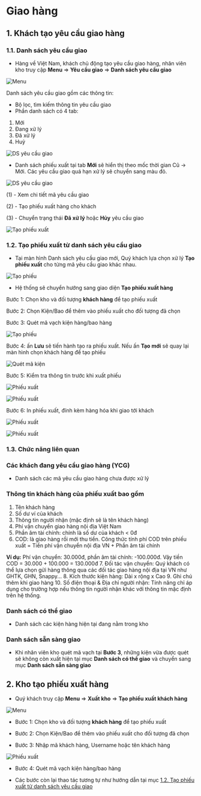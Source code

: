 # Giao hàng 

## 1. Khách tạo yêu cầu giao hàng

### 1.1. Danh sách yêu cầu giao
- Hàng về Việt Nam, khách chủ động tạo yêu cầu giao hàng, nhân viên kho truy cập **Menu** => **Yêu cầu giao** => **Danh sách yêu cầu giao**

![Menu](https://user-images.githubusercontent.com/73226975/162739814-02012d9e-8279-4953-a0f4-1206a9ff0c6d.png)

Danh sách yêu cầu giao gồm các thông tin:
- Bộ lọc, tìm kiếm thông tin yêu cầu giao
- Phần danh sách có 4 tab:
1. Mới
2. Đang xử lý
3. Đã xử lý
4. Huỷ

![DS yêu cầu giao](https://user-images.githubusercontent.com/73226975/162741682-b5d50c2a-a31e-495b-957d-3a825d76e2d0.png)

- Danh sách phiếu xuất tại tab **Mới** sẽ hiển thị theo mốc thời gian Cũ -> Mới. Các yêu cầu giao quá hạn xử lý sẽ chuyển sang màu đỏ.

![DS yêu cầu giao](https://user-images.githubusercontent.com/73226975/162742114-46e03299-9e89-4db7-be70-3ddbcd415b97.png)

(1) - Xem chi tiết mã yêu cầu giao

(2) - Tạo phiếu xuất hàng cho khách

(3) - Chuyển trạng thái **Đã xử lý** hoặc **Hủy** yêu cầu giao

![Tạo phiếu xuất](https://user-images.githubusercontent.com/73226975/162743365-c4b48b4f-5cf7-4ffe-8e7e-5ad3b1c04c6a.png)

### 1.2. Tạo phiếu xuất từ danh sách yêu cầu giao

- Tại màn hình Danh sách yêu cầu giao mới, Quý khách lựa chọn xử lý **Tạo phiếu xuất** cho từng mã yêu cầu giao khác nhau.

![Tạo phiếu](https://user-images.githubusercontent.com/73226975/162748754-17af417e-95d7-4eec-a463-0a4496c15a0b.png)

- Hệ thống sẽ chuyển hướng sang giao diện **Tạo phiếu xuất hàng**

Bước 1: Chọn kho và đối tượng **khách hàng** để tạo phiếu xuất

Bước 2: Chọn Kiện/Bao để thêm vào phiếu xuất cho đối tượng đã chọn

Bước 3: Quét mã vạch kiện hàng/bao hàng 

![Tạo phiếu](https://user-images.githubusercontent.com/73226975/162750083-6d5ca260-2c79-48a8-b8fb-46ea65036601.png)

Bước 4: ấn **Lưu** sẽ tiến hành tạo ra phiếu xuất. Nếu ấn **Tạo mới** sẽ quay lại màn hình chọn khách hàng để tạo phiếu

![Quét mã kiện](https://user-images.githubusercontent.com/73226975/162760575-469845a8-7edc-40dd-b164-d5e333c96df7.png)

Bước 5: Kiểm tra thông tin trước khi xuất phiếu

![Phiếu xuất](https://user-images.githubusercontent.com/73226975/162761016-a6575d67-35db-4a42-9d5d-75828e5c232b.png)

![Phiếu xuất](https://user-images.githubusercontent.com/73226975/162761182-be9141cd-0a4b-4561-9b7d-ba26856e8d67.png)

Bước 6: In phiếu xuất, đính kèm hàng hóa khi giao tới khách

![Phiếu xuất](https://user-images.githubusercontent.com/73226975/162761260-f6d5ed90-c183-4166-bf72-2eacb565a71a.png)

![Phiếu xuất](https://user-images.githubusercontent.com/73226975/162761723-ddf0f8a4-9530-4ff6-89a6-c9582224896c.png)

### 1.3. Chức năng liên quan

### Các khách đang yêu cầu giao hàng (YCG) 
- Danh sách các mã yêu cầu giao hàng chưa được xử lý

### Thông tin khách hàng của phiếu xuất bao gồm
1. Tên khách hàng
2. Số dư ví của khách
3. Thông tin người nhận (mặc định sẽ là tên khách hàng)
4. Phí vận chuyển giao hàng nội địa Việt Nam
5. Phần âm tài chính: chính là số dư của khách < 0đ
6. COD: là giao hàng rồi mới thu tiền. Công thức tính phí COD trên phiếu xuất = Tiền phí vận chuyển nội địa VN + Phần âm tài chính

**Ví dụ:** Phí vận chuyển: 30.000đ, phần âm tài chính: -100.000đ. 
Vậy tiền COD = 30.000 + 100.000 = 130.000đ
7. Đối tác vận chuyển: Quý khách có thể lựa chọn gửi hàng thông qua các đối tác giao hàng nội địa tại VN như GHTK, GHN, Snappy...
8. Kích thước kiện hàng: Dài x rộng x Cao
9. Ghi chú thêm khi giao hàng
10. Số điện thoại & Địa chỉ người nhận: Tính năng chỉ áp dụng cho trường hợp nếu thông tin người nhận khác với thông tin mặc định trên hệ thống.
### Danh sách có thể giao
- Danh sách các kiện hàng hiện tại đang nằm trong kho 

### Danh sách sẵn sàng giao
- Khi nhân viên kho quét mã vạch tại **Bước 3**, những kiện vừa được quét sẽ không còn xuất hiện tại mục **Danh sách có thể giao** và chuyển sang mục **Danh sách sẵn sàng giao**

## 2. Kho tạo phiếu xuất hàng
- Quý khách truy cập **Menu** => **Xuất kho** => **Tạo phiếu xuất khách hàng**

![Menu](https://user-images.githubusercontent.com/73226975/162762909-32eb5a12-10ab-4279-812d-04157b049066.png)

- Bước 1: Chọn kho và đối tượng **khách hàng** để tạo phiếu xuất

- Bước 2: Chọn Kiện/Bao để thêm vào phiếu xuất cho đối tượng đã chọn

- Bước 3: Nhập mã khách hàng, Username hoặc tên khách hàng

![Phiếu xuất](https://user-images.githubusercontent.com/73226975/162763650-6a82521f-45a6-403f-93f9-f5b69405b6d8.png)

- Bước 4: Quét mã vạch kiện hàng/bao hàng 

- Các bước còn lại thao tác tương tự như hướng dẫn tại mục [1.2. Tạo phiếu xuất từ danh sách yêu cầu giao](https://hd.gobiz.vn/m6/hang-thuong/van-hanh-kho-phan-phoi/m6_yeucaugiao#1.2.-tao-phieu-xuat-tu-danh-sach-yeu-cau-giao)
